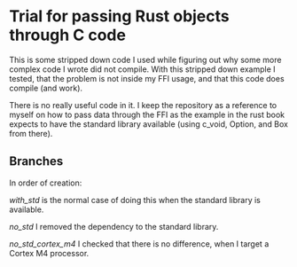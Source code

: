 Trial for passing Rust objects through C code
=============================================


This is some stripped down code I used while figuring out why some more complex
code I wrote did not compile. With this stripped down example I tested, that the
problem is not inside my FFI usage, and that this code does compile (and work).

There is no really useful code in it. I keep the repository as a reference to
myself on how to pass data through the FFI as the example in the rust book
expects to have the standard library available (using c_void, Option, and Box
from there).


Branches
--------

In order of creation:

*with_std* is the normal case of doing this when the standard library is
available.

*no_std* I removed the dependency to the standard library.

*no_std_cortex_m4* I checked that there is no difference, when I target a
Cortex M4 processor.
